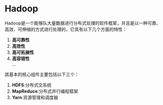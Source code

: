 # Hadoop
Hadoop是一个能够队大量数据进行分布式处理的软件框架，并且是以一种可靠、高效、可伸缩的方式进行处理的，它具有以下几个方面的特性：
1. **高可靠性**  
1. **高效性**  
1. **高可拓展性**  
1. **高容错性**  
...

其基本的核心组件主要包括以下三个：

1. **HDFS**:分布式文系统  
1. **MapReduce**:分布式并行编程框架  
1. **Yarn**:资源管理和调度器  
